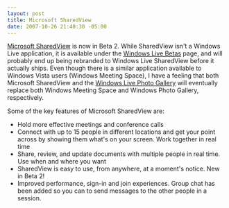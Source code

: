 ```yaml
---
layout: post
title: Microsoft SharedView
date: 2007-10-26 21:40:30 -05:00
---
```


[Microsoft SharedView](http://get.live.com/betas/sharedview_betas) is now in Beta 2. While SharedView isn't a Windows Live application, it is available under the [Windows Live Betas](http://get.live.com/betas/home2) page, and will probably end up being rebranded to Windows Live SharedView before it actually ships. Even though there is a similar application available to Windows Vista users (Windows Meeting Space), I have a feeling that both Microsoft SharedView and the [Windows Live Photo Gallery](http://get.live.com/betas/photogallery_betas) will eventually replace both Windows Meeting Space and Windows Photo Gallery, respectively.

Some of the key features of Microsoft SharedView are:

* Hold more effective meetings and conference calls
* Connect with up to 15 people in different locations and get your point across by showing them what's on your screen. Work together in real time
* Share, review, and update documents with multiple people in real time. Use when and where you want
* SharedView is easy to use, from anywhere, at a moment's notice. New in Beta 2!
* Improved performance, sign-in and join experiences. Group chat has been added so you can to send messages to the other people in a session.
